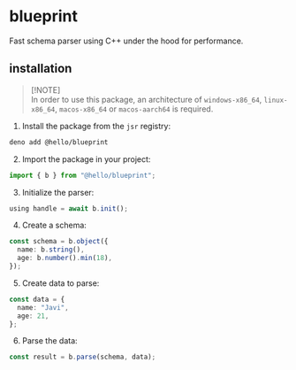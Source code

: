 # blueprint

Fast schema parser using C++ under the hood for performance.

## installation

> [!NOTE]\
> In order to use this package, an architecture of `windows-x86_64`,
> `linux-x86_64`, `macos-x86_64` or `macos-aarch64` is required.

1. Install the package from the `jsr` registry:

```sh
deno add @hello/blueprint
```

2. Import the package in your project:

```ts
import { b } from "@hello/blueprint";
```

3. Initialize the parser:

```ts
using handle = await b.init();
```

4. Create a schema:

```ts
const schema = b.object({
  name: b.string(),
  age: b.number().min(18),
});
```

5. Create data to parse:

```ts
const data = {
  name: "Javi",
  age: 21,
};
```

6. Parse the data:

```ts
const result = b.parse(schema, data);
```
